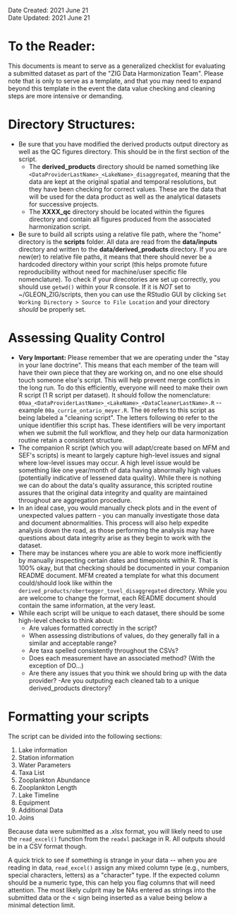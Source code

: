 Date Created: 2021 June 21 <br>
Date Updated: 2021 June 21

# To the Reader:

This documents is meant to serve as a generalized checklist for evaluating
a submitted dataset as part of the "ZIG Data Harmonization Team". Please note that is only to serve as a template, and that you may need to expand beyond this template in the event the data value checking and cleaning steps are more intensive or demanding.

# Directory Structures:
- Be sure that you have modified the derived products output directory as well as the QC figures directory. This should be in the first section of the script.
  - The **derived_products** directory should be named something like `<DataProviderLastName>_<LakeName>_disaggregated`, meaning that the data are kept at the original spatial and temporal resolutions, but they have been checking for correct values. These are the data that will be used for the data product as well as the analytical datasets for successive projects.
  - The **XXXX_qc** directory should be located within the figures directory and contain all figures produced from the associated harmonization script.
- Be sure to build all scripts using a relative file path, where the "home" directory is the **scripts** folder. All data are read from the **data/inputs** directory and written to the **data/derived_products** directory. If you are new(er) to relative file paths, it means that there should never be a hardcoded directory within your script (this helps promote future reproducibility without need for machine/user specific file nomenclature). To check if your direcotories are set up correctly, you should use `getwd()` within your R console. If it is *NOT* set to ~/GLEON_ZIG/scripts, then you can use the RStudio GUI by clicking `Set Working Directory > Source to File Location` and your directory *should* be properly set.

# Assessing Quality Control
- **Very Important:** Please remember that we are operating under the "stay in your lane doctrine". This means that each member of the team will have their own piece that they are working on, and no one else should touch someone else's script. This will help prevent merge conflicts in the long run. To do this efficiently, everyone will need to make their own R script (1 R script per dataset). It should follow the nomenclature: `00aa_<DataProviderLastName>_<LakeName>_<DataCleanerLastName>.R` -- example `00a_currie_ontario_meyer.R`. The `00` refers to this script as being labeled a "cleaning script". The letters following `00` refer to the unique identifier this script has. These identifiers will be very important when we submit the full workflow, and they help our data harmonization routine retain a consistent structure.
- The companion R script (which you will adapt/create based on MFM and SEF's scripts) is meant to largely capture high-level issues and signal where low-level issues may occur. A high level issue would be something like one year/month of data having abnormally high values (potentially indicative of lessened data quality). While there is nothing we can do about the data's quality assurance, this scripted routine assures that the original data integrity and quality are maintained throughout are aggregation procedure.
- In an ideal case, you would manually check plots and in the event of unexpected values pattern - you can manually investigate those data and document abnormalities. This process will also help expedite analysis down the road, as those performing the analysis may have questions about data integrity arise as they begin to work with the dataset.
- There may be instances where you are able to work more inefficiently by manually inspecting certain dates and timepoints within R. That is 100% okay, but that checking should be documented in your companion README document. MFM created a template for what this document could/should look like within the `derived_products/obertegger_tovel_disaggregated` directory. While you are welcome to change the format, each README document should contain the same information, at the very least.
- While each script will be unique to each dataset, there should be some high-level checks to think about:
    - Are values formatted correctly in the script?
    - When assessing distributions of values, do they generally fall in a similar and acceptable range?
    - Are taxa spelled consistently throughout the CSVs?
    - Does each measurement have an associated method? (With the exception of DO...)
    - Are there any issues that you think we should bring up with the data provider?
    -Are you outputing each cleaned tab to a unique derived_products directory?

# Formatting your scripts

The script can be divided into the following sections:
1. Lake information
2. Station information
3. Water Parameters
4. Taxa List
5. Zooplankton Abundance
6. Zooplankton Length
7. Lake Timeline
8. Equipment
9. Additional Data
10. Joins

Because data were submitted as a .xlsx format, you will likely need to use the `read_excel()` function from the `readxl` package in R. All outputs should be in a CSV format though.

A quick trick to see if something is strange in your data -- when you are reading in data, `read_excel()` assign any mixed column type (e.g., numbers, special characters, letters) as a "character" type. If the expected column should be a numeric type, this can help you flag columns that will need attention. The most likely culprit may be NAs entered as strings into the submitted data or the < sign being inserted as a value being below a minimal detection limit.
